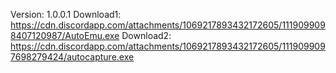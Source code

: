 Version: 1.0.0.1
Download1: https://cdn.discordapp.com/attachments/1069217893432172605/1119099098407120987/AutoEmu.exe
Download2: https://cdn.discordapp.com/attachments/1069217893432172605/1119099097698279424/autocapture.exe
